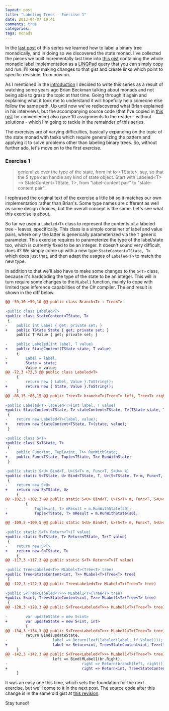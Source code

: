 ```yaml
---
layout: post
title: "Labeling Trees - Exercise 1"
date: 2013-04-07 19:41
comments: true
categories: 
tags: monads
---
```


In the [last post][last] of this series we learned how to label a binary tree monadically, and in doing so we discovered the state monad. I've collected the pieces we built incrementally last time into [this gist][monadV1] containing the whole monadic label implementation as a [LINQPad][linqpad] query that you can simply copy and run. I'll keep making changes to that gist and create links which point to specific revisions from now on.

As I mentioned in the [introduction][introduction] I decided to write this series as a result of watching some years ago Brian Beckman talking about monads and not being able to grasp the topic at that time. Going through it again and explaining what it took me to understand it will hopefully help someone else follow the same path. Up until now we've rediscovered what Brian explained in his interviews, but the accompanying source code (that I've copied in [this gist][beckman monad] for convenience) also gave 10 assignments to the reader - without solutions - which I'm going to tackle in the remainder of this series.

The exercises are of varying difficulties, basically expanding on the topic of the state monad with tasks which require generalizing the pattern and applying it to solve problems other than labeling binary trees. So, without further ado, let's move on to the first exercise.

### Exercise 1

> generalize over the type of the state, from int
> to \<TState\>, say, so that the S type can handle any kind of
> state object. Start with Labeled\<T\> --> StateContent<TState, T>, from
> "label-content pair" to "state-content pair".

I rephrased the original text of the exercise a little bit so it matches our own implementation rather than Brian's. Some type names are different as well as some design choices, but the overall concept is the same. Let's see what this exercise is about.

So far we used a `Labeled<T>` class to represent the contents of a labeled tree - leaves, specifically. This class is a simple container of label and value pairs, where only the latter is generically parameterized via the `T` generic parameter. This exercise requires to parameterize the type of the label/state too, which is currently fixed to be an integer.  It doesn't sound very difficult, does it? We simply come up with a new type `StateContent<TState, T>` which does just that, and then adapt the usages of `Labeled<T>` to match the new type.

In addition to that we'll also have to make some changes to the `S<T>` class, because it's hardcoding the type of the state to be an integer. This will in turn require some changes to the `MLabel1` function, mainly to cope with limited type inference capabilities of the C# compiler. The end result is shown in the diff below.

```diff
@@ -59,10 +59,10 @@ public class Branch<T> : Tree<T>
 
-public class Labeled<T>
+public class StateContent<TState, T>
 {
-    public int Label { get; private set; }
+    public TState State { get; private set; }
     public T Value { get; private set; }
     
-    public Labeled(int label, T value)
+    public StateContent(TState state, T value)
     {
-        Label = label;
+        State = state;
         Value = value;
@@ -72,3 +72,3 @@ public class Labeled<T>
     {
-        return new { Label, Value }.ToString();
+        return new { State, Value }.ToString();
     }
@@ -86,15 +86,15 @@ public Tree<T> branch<T>(Tree<T> left, Tree<T> right)
 
-public Labeled<T> labeled<T>(int label, T value)
+public StateContent<TState, T> stateContent<TState, T>(TState state, T value)
 {
-    return new Labeled<T>(label, value);
+    return new StateContent<TState, T>(state, value);
 }
 
-public class S<T>
+public class S<TState, T>
 {
-    public Func<int, Tuple<int, T>> RunWithState;
+    public Func<TState, Tuple<TState, T>> RunWithState;
 }
 
-public static S<U> Bind<T, U>(S<T> m, Func<T, S<U>> k)
+public static S<TState, U> Bind<TState, T, U>(S<TState, T> m, Func<T, S<TState, U>> k)
 {
-    return new S<U> 
+    return new S<TState, U> 
     {
@@ -102,3 +102,3 @@ public static S<U> Bind<T, U>(S<T> m, Func<T, S<U>> k)
         {
-            Tuple<int, T> mResult = m.RunWithState(s0);
+            Tuple<TState, T> mResult = m.RunWithState(s0);
             
@@ -109,5 +109,5 @@ public static S<U> Bind<T, U>(S<T> m, Func<T, S<U>> k)
 
-public static S<T> Return<T>(T value)
+public static S<TState, T> Return<TState, T>(T value)
 {
-    return new S<T> 
+    return new S<TState, T> 
     {
@@ -117,3 +117,3 @@ public static S<T> Return<T>(T value)
 
-public Tree<Labeled<T>> MLabel<T>(Tree<T> tree)
+public Tree<StateContent<int, T>> MLabel<T>(Tree<T> tree)
 {
@@ -122,3 +122,3 @@ public Tree<Labeled<T>> MLabel<T>(Tree<T> tree)
 
-public S<Tree<Labeled<T>>> MLabel1<T>(Tree<T> tree)
+public S<int, Tree<StateContent<int, T>>> MLabel1<T>(Tree<T> tree)
 {
@@ -128,3 +128,3 @@ public S<Tree<Labeled<T>>> MLabel1<T>(Tree<T> tree)
         
-        var updateState = new S<int> 
+        var updateState = new S<int, int> 
         {
@@ -134,3 +134,3 @@ public S<Tree<Labeled<T>>> MLabel1<T>(Tree<T> tree)
         return Bind(updateState, 
-                    label => Return(leaf(labeled(label, lf.Value))));
+                    label => Return<int, Tree<StateContent<int, T>>>(leaf(stateContent(label, lf.Value))));
     }
@@ -142,3 +142,3 @@ public S<Tree<Labeled<T>>> MLabel1<T>(Tree<T> tree)
                     left => Bind(MLabel1(br.Right), 
-                                 right => Return(branch(left, right))));
+                                 right => Return<int, Tree<StateContent<int, T>>>(branch(left, right))));
     }
```

It was an easy one this time, which sets the foundation for the next exercise, but we'll come to it in the next post. The source code after this change is in the same old gist at [this revision][monadV2].

Stay tuned!

[last]: /blog/2013/03/31/labeling-trees-invisible-state
[introduction]: /blog/2013/03/17/labeling-trees-introduction
[linqpad]: http://www.linqpad.net
[monadV1]: https://gist.github.com/simoneb/5332234/7beedb523a5c8ed2c72142000c881b3b3a890703
[beckman monad]: https://gist.github.com/simoneb/627a349a1632307c301b
[monadV2]: https://gist.github.com/simoneb/5332234/b8e4d6afc501ff4dd74de6b9e7e8c2d5548e81b4